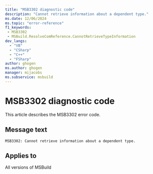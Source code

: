 ```yaml
---
title: "MSB3302 diagnostic code"
description: "Cannot retrieve information about a dependent type."
ms.date: 12/06/2024
ms.topic: "error-reference"
f1_keywords:
 - MSB3302
 - MSBuild.ResolveComReference.CannotRetrieveTypeInformation
dev_langs:
  - "VB"
  - "CSharp"
  - "C++"
  - "FSharp"
author: ghogen
ms.author: ghogen
manager: mijacobs
ms.subservice: msbuild
---
```


# MSB3302 diagnostic code

<!-- :::ErrorDefinitionDescription::: -->
<!-- :::editable-content name="introDescription"::: -->
This article describes the MSB3302 error code.
<!-- :::editable-content-end::: -->

## Message text

```output
MSB3302: Cannot retrieve information about a dependent type.
```

<!-- :::editable-content name="postOutputDescription"::: -->
<!--
{StrBegin="MSB3302: "}
-->
<!-- :::editable-content-end::: -->
<!-- :::ErrorDefinitionDescription-end::: -->

## Applies to

All versions of MSBuild
